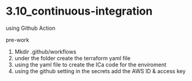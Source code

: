 # 3.10_continuous-integration

using Github Action

pre-work
1) Mkdir .github/workflows
2) under the folder create the terraform yaml file
3) using the yaml file to create the ICa code for the enviroment
4) using the github setting in the secrets add the AWS ID & access key
